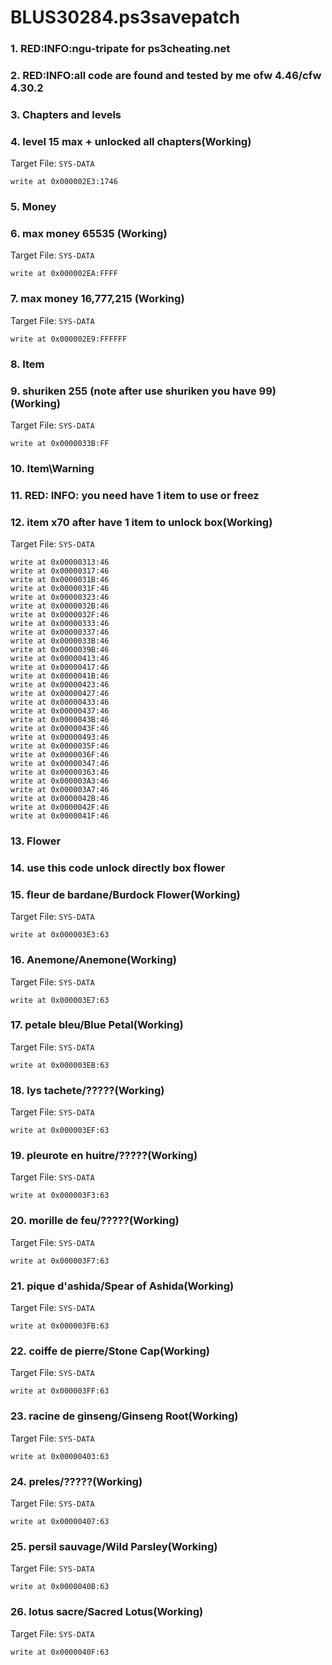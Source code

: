 # BLUS30284.ps3savepatch

### 1. RED:INFO:ngu-tripate for ps3cheating.net 
### 2. RED:INFO:all code are found and tested by me ofw 4.46/cfw 4.30.2
### 3. Chapters and levels
### 4. level 15 max + unlocked all chapters(Working)

Target File: `SYS-DATA`

```
write at 0x000002E3:1746
```

### 5.  Money
### 6. max money 65535 (Working)

Target File: `SYS-DATA`

```
write at 0x000002EA:FFFF
```

### 7. max money 16,777,215 (Working)

Target File: `SYS-DATA`

```
write at 0x000002E9:FFFFFF
```

### 8.  Item 
### 9. shuriken 255 (note after use shuriken you have 99) (Working)

Target File: `SYS-DATA`

```
write at 0x0000033B:FF
```

### 10.  Item\Warning
### 11. RED: INFO: you need have 1 item to use or freez
### 12. item x70 after have 1 item to unlock box(Working)

Target File: `SYS-DATA`

```
write at 0x00000313:46
write at 0x00000317:46
write at 0x0000031B:46
write at 0x0000031F:46
write at 0x00000323:46
write at 0x0000032B:46
write at 0x0000032F:46
write at 0x00000333:46
write at 0x00000337:46
write at 0x0000033B:46
write at 0x0000039B:46
write at 0x00000413:46
write at 0x00000417:46
write at 0x0000041B:46
write at 0x00000423:46
write at 0x00000427:46
write at 0x00000433:46
write at 0x00000437:46
write at 0x0000043B:46
write at 0x0000043F:46
write at 0x00000493:46
write at 0x0000035F:46
write at 0x0000036F:46
write at 0x00000347:46
write at 0x00000363:46
write at 0x000003A3:46
write at 0x000003A7:46
write at 0x0000042B:46
write at 0x0000042F:46
write at 0x0000041F:46
```

### 13.  Flower
### 14.  use this code unlock directly box flower
### 15. fleur de bardane/Burdock Flower(Working)

Target File: `SYS-DATA`

```
write at 0x000003E3:63
```

### 16. Anemone/Anemone(Working)

Target File: `SYS-DATA`

```
write at 0x000003E7:63
```

### 17. petale bleu/Blue Petal(Working)

Target File: `SYS-DATA`

```
write at 0x000003EB:63
```

### 18. lys tachete/?????(Working)

Target File: `SYS-DATA`

```
write at 0x000003EF:63
```

### 19. pleurote en huitre/?????(Working)

Target File: `SYS-DATA`

```
write at 0x000003F3:63
```

### 20. morille de feu/?????(Working)

Target File: `SYS-DATA`

```
write at 0x000003F7:63
```

### 21. pique d'ashida/Spear of Ashida(Working)

Target File: `SYS-DATA`

```
write at 0x000003FB:63
```

### 22. coiffe de pierre/Stone Cap(Working)

Target File: `SYS-DATA`

```
write at 0x000003FF:63
```

### 23. racine de ginseng/Ginseng Root(Working)

Target File: `SYS-DATA`

```
write at 0x00000403:63
```

### 24. preles/?????(Working)

Target File: `SYS-DATA`

```
write at 0x00000407:63
```

### 25. persil sauvage/Wild Parsley(Working)

Target File: `SYS-DATA`

```
write at 0x0000040B:63
```

### 26. lotus sacre/Sacred Lotus(Working)

Target File: `SYS-DATA`

```
write at 0x0000040F:63
```

